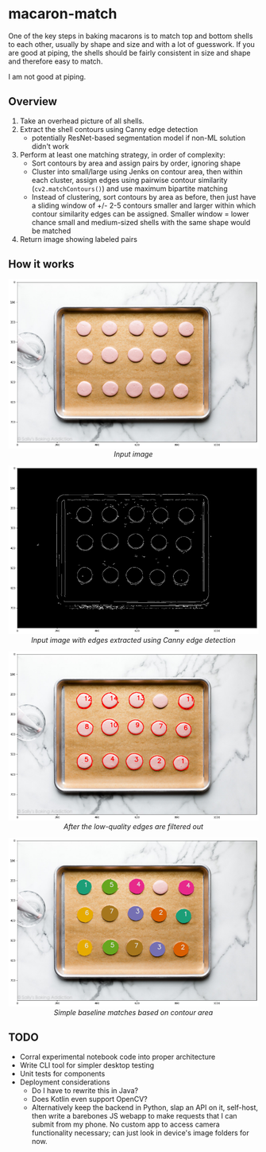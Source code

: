 # macaron-match

One of the key steps in baking macarons is to match top and bottom shells to each other, usually by shape and size and with a lot of guesswork. If you are good at piping, the shells should be fairly consistent in size and shape and therefore easy to match.

I am not good at piping.


## Overview

1. Take an overhead picture of all shells.
2. Extract the shell contours using Canny edge detection
    - potentially ResNet-based segmentation model if non-ML solution didn't work
3. Perform at least one matching strategy, in order of complexity:
    - Sort contours by area and assign pairs by order, ignoring shape
    - Cluster into small/large using Jenks on contour area, then within each cluster, assign edges using pairwise contour similarity (`cv2.matchContours()`) and use maximum bipartite matching
    - Instead of clustering, sort contours by area as before, then just have a sliding window of +/- 2-5 contours smaller and larger within which contour similarity edges can be assigned. Smaller window = lower chance small and medium-sized shells with the same shape would be matched
4. Return image showing labeled pairs

## How it works

<p align="center">
    <img src="images/01-raw.png" /><br>
    <i>Input image</i>
</p>

<p align="center">
    <img src="images/02-canny.png" /><br>
    <i>Input image with edges extracted using Canny edge detection</i>
</p>

<p align="center">
    <img src="images/03-contours.png" /><br>
    <i>After the low-quality edges are filtered out</i>
</p>

<p align="center">
    <img src="images/04-matched.png" /><br>
    <i>Simple baseline matches based on contour area</i>
</p>


## TODO

- Corral experimental notebook code into proper architecture
- Write CLI tool for simpler desktop testing
- Unit tests for components
- Deployment considerations
    - Do I have to rewrite this in Java?
    - Does Kotlin even support OpenCV?
    - Alternatively keep the backend in Python, slap an API on it, self-host, then write a barebones JS webapp to make requests that I can submit from my phone. No custom app to access camera functionality necessary; can just look in device's image folders for now.
